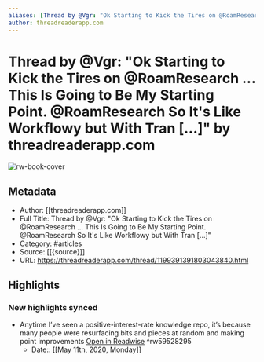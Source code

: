 ```yaml
---
aliases: [Thread by @Vgr: "Ok Starting to Kick the Tires on @RoamResearch ... This Is Going to Be My Starting Point. @RoamResearch So It's Like Workflowy but With Tran […]", Thread by @Vgr: "Ok Starting to Kick the Tires on @RoamResearch ... This Is Going to Be My Starting Point. @RoamResearch So It's Like Workflowy but With Tran […]"]
author: threadreaderapp.com
---
```

# Thread by @Vgr: "Ok Starting to Kick the Tires on @RoamResearch ... This Is Going to Be My Starting Point. @RoamResearch So It's Like Workflowy but With Tran […]" by threadreaderapp.com

![rw-book-cover](https://readwise-assets.s3.amazonaws.com/static/images/article1.be68295a7e40.png)

## Metadata
- Author: [[threadreaderapp.com]]
- Full Title: Thread by @Vgr: "Ok Starting to Kick the Tires on @RoamResearch ... This Is Going to Be My Starting Point. @RoamResearch So It's Like Workflowy but With Tran […]"
- Category: #articles
- Source: [[{source}]]
- URL: https://threadreaderapp.com/thread/1199391391803043840.html

## Highlights
### New highlights synced
- Anytime I’ve seen a positive-interest-rate knowledge repo, it’s because many people were resurfacing bits and pieces at random and making point improvements [Open in Readwise](https://readwise.io/open/59528295) ^rw59528295
    - Date:: [[May 11th, 2020, Monday]]
